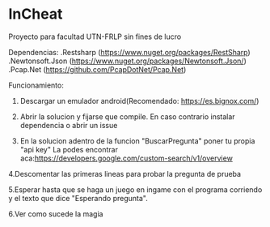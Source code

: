 # InCheat
Proyecto para facultad UTN-FRLP sin fines de lucro

Dependencias:
.Restsharp (https://www.nuget.org/packages/RestSharp)
.Newtonsoft.Json (https://www.nuget.org/packages/Newtonsoft.Json/)
.Pcap.Net (https://github.com/PcapDotNet/Pcap.Net)

Funcionamiento:

1. Descargar un emulador android(Recomendado: https://es.bignox.com/)

2. Abrir la solucion y fijarse que compile. En caso contrario instalar dependencia o abrir un issue

3. En la solucion adentro de la funcion "BuscarPregunta" poner tu propia "api key"
   La podes encontrar aca:https://developers.google.com/custom-search/v1/overview
   
4.Descomentar las primeras lineas para probar la pregunta de prueba

5.Esperar hasta que se haga un juego en ingame con el programa corriendo y el texto que dice "Esperando pregunta".

6.Ver como sucede la magia

